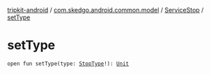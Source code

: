 [tripkit-android](../../index.md) / [com.skedgo.android.common.model](../index.md) / [ServiceStop](index.md) / [setType](./set-type.md)

# setType

`open fun setType(type: `[`StopType`](../-stop-type/index.md)`!): `[`Unit`](https://kotlinlang.org/api/latest/jvm/stdlib/kotlin/-unit/index.html)